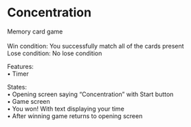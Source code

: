 # Concentration</br>
Memory card game
</br></br>
Win condition: You successfully match all of the cards present</br>
Lose condition: No lose condition</br>

Features: </br>
•	Timer</br>

States:</br>
•	Opening screen saying “Concentration” with Start button</br>
•	Game screen</br>
•	You won! With text displaying your time</br>
•	After winning game returns to opening screen</br>
